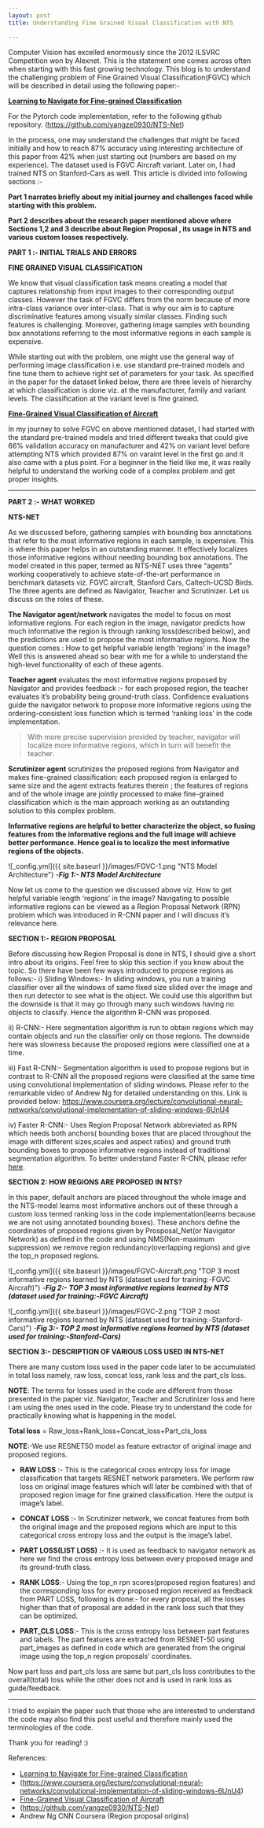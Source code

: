 ```yaml
---
layout: post
title: Understanding Fine Grained Visual Classification with NTS

---
```

Computer Vision has excelled enormously since the 2012 ILSVRC Competition won by Alexnet. This is the statement one comes across often when starting with this fast growing technology. This blog is to understand the challenging problem of Fine Grained Visual Classification(FGVC) which will be described in detail using the following paper:- 

[**Learning to Navigate for Fine-grained Classification**](https://arxiv.org/abs/1809.00287)

For the Pytorch code implementation, refer to the following github repository.
(https://github.com/yangze0930/NTS-Net)

In the process, one may understand the challenges that might be faced initially and how to reach 87% accuracy using interesting architecture of this paper from 42% when just starting out (numbers are based on my experience). The dataset used is FGVC Aircraft variant. Later on, I had trained NTS on Stanford-Cars as well.
This article is divided into following sections :-

**Part 1 narrates briefly about my initial journey and challenges faced while starting with this problem.**

**Part 2 describes about the research paper mentioned above where Sections 1,2 and 3 describe about Region Proposal , its usage in NTS and various custom losses respectively.**

**PART 1 :- INITIAL TRIALS AND ERRORS**

**FINE GRAINED VISUAL CLASSIFICATION**

We know that visual classification task means creating a model that captures relationship from input images to their corresponding output classes. However the task of FGVC differs from the norm because of more intra-class variance over inter-class. That is why our aim is to capture discriminative features among visually similar classes. Finding such features is challenging. Moreover, gathering image samples with bounding box annotations referring to the most informative regions in each sample is expensive.

While starting out with the problem, one might use the general way of performing image classification i.e. use standard pre-trained models and fine tune them to achieve right set of parameters for your task. As specified in the paper for the dataset linked below, there are three levels of hierarchy at which classification is done viz. at the manufacturer, family and variant levels. The classification at the variant level is fine grained.

[**Fine-Grained Visual Classification of Aircraft**](https://arxiv.org/abs/1306.5151)

In my journey to solve FGVC on above mentioned dataset, I had started with the standard pre-trained models and tried different tweaks that could give 66% validation accuracy on manufacturer and 42% on variant level before attempting NTS which provided 87% on varaint level in the first go and it also came with a plus point. For a beginner in the field like me, it was really helpful to understand the working code of a complex problem and get proper insights.

----

**PART 2 :- WHAT WORKED**

**NTS-NET**

As we discussed before, gathering samples with bounding box annotations that refer to the most informative regions in each sample, is expensive. This is where this paper helps in an outstanding manner. It effectively localizes those informative regions without needing bounding box annotations.
The model created in this paper, termed as NTS-NET uses three “agents” working cooperatively to achieve state-of-the-art performance in benchmark datasets viz. FGVC aircraft, Stanford Cars, Caltech-UCSD Birds.
The three agents are defined as Navigator, Teacher and Scrutinizer. Let us discuss on the roles of these.

**The Navigator agent/network** navigates the model to focus on most informative regions. For each region in the image, navigator predicts how much informative the region is through ranking loss(described below), and the predictions are used to propose the most informative regions. Now the question comes : How to get helpful variable length ‘regions’ in the image? Well this is answered ahead so bear with me for a while to understand the high-level functionality of each of these agents.

**Teacher agent** evaluates the most informative regions proposed by Navigator and provides feedback :- for each proposed region, the teacher evaluates it’s probability being ground-truth class. Confidence evaluations guide the navigator network to propose more informative regions using the ordering-consistent loss function which is termed ‘ranking loss’ in the code implementation.

> With more precise supervision provided by teacher, navigator will localize more informative regions, which in turn will benefit the  teacher.

**Scrutinizer agent** scrutinizes the proposed regions from Navigator and makes fine-grained classification: each proposed region is enlarged to same size and the agent extracts features therein ; the features of regions and of the whole image are jointly processed to make fine-grained classification which is the main approach working as an outstanding solution to this complex problem.

**Informative regions are helpful to better characterize the object, so fusing features from the informative regions and the full image will achieve better performance.
Hence goal is to localize the most informative regions of the objects.**

![_config.yml]({{ site.baseurl }}/images/FGVC-1.png "NTS Model Architecture")
                    -**_Fig 1:- NTS Model Architecture_**

Now let us come to the question we discussed above viz. How to get helpful variable length ‘regions’ in the image? Navigating to possible informative regions can be viewed as a Region Proposal Network (RPN) problem which was introduced in R-CNN paper and I will discuss it’s relevance here.

**SECTION 1:- REGION PROPOSAL**

Before discussing how Region Proposal is done in NTS, I should give a short intro about its origins. Feel free to skip this section if you know about the topic.
So there have been few ways introduced to propose regions as follows:-
i) Sliding Windows:- In sliding windows, you run a training classifier over all the windows of same fixed size slided over the image and then run detector to see what is the object. We could use this algorithm but the downside is that it may go through many such windows having no objects to classify. Hence the algorithm R-CNN was proposed.

ii) R-CNN:- Here segmentation algorithm is run to obtain regions which may contain objects and run the classifier only on those regions. The downside here was slowness because the proposed regions were classified one at a time.

iii) Fast R-CNN:- Segmentation algorithm is used to propose regions but in contrast to R-CNN all the proposed regions were classified at the same time using convolutional implementation of sliding windows. Please refer to the remarkable video of Andrew Ng for detailed understanding on this. Link is provided below:
<https://www.coursera.org/lecture/convolutional-neural-networks/convolutional-implementation-of-sliding-windows-6UnU4>

iv) Faster R-CNN:- Uses Region Proposal Network abbreviated as RPN which needs both anchors( bounding boxes that are placed throughout the image with different sizes,scales and aspect ratios) and ground truth bounding boxes to propose informative regions instead of traditional segmentation algorithm. To better understand Faster R-CNN, please refer [here](https://medium.com/@smallfishbigsea/faster-r-cnn-explained-864d4fb7e3f8).

**SECTION 2: HOW REGIONS ARE PROPOSED IN NTS?**

In this paper, default anchors are placed throughout the whole image and the NTS-model learns most informative anchors out of these through a custom loss termed ranking loss in the code implementation(learns because we are not using annotated bounding boxes). These anchors define the coordinates of proposed regions given by Prosposal_Net(or Navigator Network) as defined in the code and using NMS(Non-maximum suppression) we remove region redundancy(overlapping regions) and give the top_n proposed regions.

![_config.yml]({{ site.baseurl }}/images/FGVC-Aircraft.png "TOP 3 most informative regions learned by NTS (dataset used for training:-FGVC Aircraft)")
                   -**_Fig 2:- TOP 3 most informative regions learned by NTS (dataset used for training:-FGVC Aircraft)_**


![_config.yml]({{ site.baseurl }}/images/FGVC-2.png "TOP 2 most informative regions learned by NTS (dataset used for training:-Stanford-Cars)")
                    -**_Fig 3:- TOP 2 most informative regions learned by NTS (dataset used for training:-Stanford-Cars)_**



**SECTION 3:- DESCRIPTION OF VARIOUS LOSS USED IN NTS-NET**

There are many custom loss used in the paper code later to be accumulated in total loss namely, raw loss, concat loss, rank loss and the part_cls loss.

**NOTE**: The terms for losses used in the code are different from those presented in the paper viz. Navigator, Teacher and Scrutinizer loss and here i am using the ones used in the code. Please try to understand the code for practically knowing what is happening in the model.

**Total loss** = Raw_loss+Rank_loss+Concat_loss+Part_cls_loss

**NOTE**:-We use RESNET50 model as feature extractor of original image and proposed regions.

* **RAW LOSS** :- This is the categorical cross entropy loss for image classification that targets RESNET network parameters. We perform raw loss on original image features which will later be combined with that of proposed region image for fine grained classification. Here the output is image’s label.

* **CONCAT LOSS** :- In Scrutinizer network, we concat features from both the original image and the proposed regions which are input to this categorical cross entropy loss and the output is the image’s label.

* **PART LOSS(LIST LOSS)** :- It is used as feedback to navigator network as here we find the cross entropy loss between every proposed image and its ground-truth class.

* **RANK LOSS**:- Using the top_n rpn scores(proposed region features) and the corresponding loss for every proposed region received as feedback from PART LOSS, following is done:- for every proposal, all the losses higher than that of proposal are added in the rank loss such that they can be optimized.

* **PART_CLS LOSS**:- This is the cross entropy loss between part features and labels. The part features are extracted from RESNET-50 using part_images as defined in code which are generated from the original image using the top_n region proposals’ coordinates.

Now part loss and part_cls loss are same but part_cls loss contributes to the overall(total) loss while the other does not and is used in rank loss as guide/feedback.

----

I tried to explain the paper such that those who are interested to understand the code may also find this post useful and therefore mainly used the terminologies of the code.

Thank you for reading! :)

References:

* [Learning to Navigate for Fine-grained Classiﬁcation](https://arxiv.org/pdf/1809.00287.pdf)
* (https://www.coursera.org/lecture/convolutional-neural-networks/convolutional-implementation-of-sliding-windows-6UnU4)
* [Fine-Grained Visual Classification of Aircraft](https://arxiv.org/abs/1306.5151)
* (https://github.com/yangze0930/NTS-Net)
* Andrew Ng CNN Coursera (Region proposal origins)

